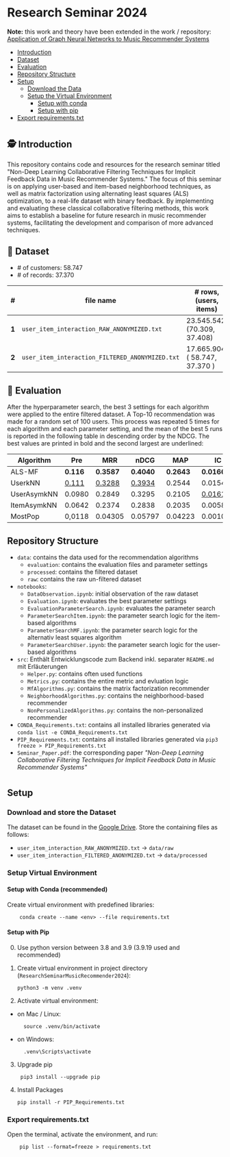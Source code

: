 # Research Seminar 2024
 __Note:__ this work and theory have been extended in the work / repository: [Application of Graph Neural Networks
to Music Recommender Systems](https://github.com/mkhe93/Thesis-GNN-Rec-2025)

- [Introduction](#️-introduction)
- [Dataset](#-dataset)
- [Evaluation](#-evaluation)
- [Repository Structure](#repository-structure)
- [Setup](#setup)
  - [Download the Data](#download-and-store-the-dataset)
  - [Setup the Virtual Environment](#setup-virtual-environment)
    - [Setup with conda](#setup-with-conda-recommended)
    - [Setup with pip](#setup-with-pip)
- [Export requirements.txt](#export-requirementstxt)

#

## 🕵️ Introduction

This repository contains code and resources for the research seminar titled "Non-Deep Learning Collaborative Filtering Techniques for Implicit Feedback Data in Music Recommender Systems." The focus of this seminar is on applying user-based and item-based neighborhood techniques, as well as matrix factorization using alternating least squares (ALS) optimization, to a real-life dataset with binary feedback. By implementing and evaluating these classical collaborative filtering methods, this work aims to establish a baseline for future research in music recommender systems, facilitating the development and comparison of more advanced techniques.

## 💾 Dataset

- \# of customers: 58.747
- \# of records: 37.370


| \#    | file name | \# rows, (users, items) | sparsity | features |
| ----- | --------- | ----------------------- | -------- | ---------|
| **1** | `user_item_interaction_RAW_ANONYMIZED.txt` | 23.545.542, (70.309, 37.408) | 0.68 % | userID, itemID   |
| **2** | `user_item_interaction_FILTERED_ANONYMIZED.txt` | 17.665.904, ( 58.747, 37.370 ) | 0.8 % | userID, itemID |

## 💎 Evaluation

After the hyperparameter search, the best 3 settings for each algorithm were applied to the entire filtered dataset. A Top-10 recommendation was made for a random set of 100 users. This process was repeated 5 times for each algorithm and each parameter setting, and the mean of the best 5 runs is reported in the following table in descending order by the NDCG. The best values are printed in bold and the second largest are underlined:


| Algorithm | Pre | MRR | nDCG | MAP | IC | ARP | APLT | 
| --------- | --- | --- | ---- | --- | -- | --- | ---- | 
|ALS-MF | __0.116__ | __0.3587__ | __0.4040__ | __0.2643__ |  __0.01663__ | 5179 |  0.00 |
|UserkNN |  <u>0.111</u> |  <u>0.3288</u> |  <u>0.3934</u> |  0.2544 |  0.01540 | 5831 |   0.002 |
|UserAsymkNN |  0.0980 | 0.2849 | 0.3295 |  0.2105|  <u>0.01616</u> |  5300 |  __0.016__ |
|ItemAsymkNN |  0.0642 |  0.2374 |  0.2838 |  0.2035 |  0.005823 |  9836 |  <u>0.0104</u> |
|MostPop |  0,0118 | 0.04305 |  0.05797 |  0.04223 |  0.001054 | 12478 |  0.00 |


## Repository Structure

- `data`: contains the data used for the recommendation algorithms
    - `evaluation`: contains the evaluation files and parameter settings
    - `processed`: contains the filtered dataset
    - `raw`: contains the raw un-filtered dataset
- `notebooks`:
    - `DataObservation.ipynb`: initial observation of the raw dataset
    - `Evaluation.ipynb`: evaluates the best parameter settings
    - `EvaluationParameterSearch.ipynb`: evaluates the parameter search
    - `ParameterSearchItem.ipynb`: the parameter search logic for the item-based algorithms
    - `ParameterSearchMF.ipynb`: the parameter search logic for the alternativ least squares algorithm
    - `ParameterSearchUser.ipynb`: the parameter search logic for the user-based algorithms 
- `src`: Enthält Entwicklungscode zum Backend inkl. separater `README.md` mit Erläuterungen
    - `Helper.py`: contains often used functions
    - `Metrics.py`: contains the entire metric and evluation logic
    - `MfAlgorithms.py`: contains the matrix factorization recommender
    - `NeighborhoodAlgorithms.py`: contains the neighborhood-based recommender
    - `NonPersonalizedAlgorithms.py`: contains the non-personalized recommender
- `CONDA_Requirements.txt`: contains all installed libraries generated via `conda list -e CONDA_Requirements.txt`
- `PIP_Requirements.txt`: contains all installed libraries generated via `pip3 freeze > PIP_Requirements.txt`
- `Seminar_Paper.pdf`: the corresponding paper _"Non-Deep Learning Collaborative Filtering Techniques for Implicit Feedback Data in Music Recommender Systems"_

#

## Setup

### Download and store the Dataset

The dataset can be found in the [Google Drive](https://drive.google.com/drive/folders/1PI544RBO7bsEMeUBa-pnzRYXKXgHcfJG?usp=sharing). Store the containing files as follows:

- `user_item_interaction_RAW_ANONYMIZED.txt` -> `data/raw`
- `user_item_interaction_FILTERED_ANONYMIZED.txt` -> `data/processed`

### Setup Virtual Environment

#### Setup with Conda (recommended)

Create virtual environment with predefined libraries:

        conda create --name <env> --file requirements.txt

#### Setup with Pip

0. Use python version between 3.8 and 3.9 (3.9.19 used and recommended)

1.  Create virtual environment in project directory (`ResearchSeminarMusicRecommender2024`):

        python3 -m venv .venv

2.  Activate virtual environment:

- on Mac / Linux:

        source .venv/bin/activate

- on Windows:

        .venv\Scripts\activate

3. Upgrade pip

        pip3 install --upgrade pip

4.  Install Packages

        pip install -r PIP_Requirements.txt


### Export requirements.txt

Open the terminal, activate the environment, and run: 

        pip list --format=freeze > requirements.txt
